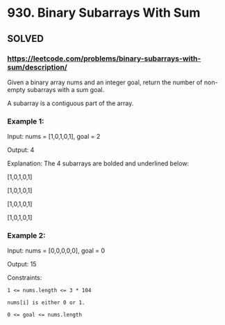 # 930. Binary Subarrays With Sum

## SOLVED
### https://leetcode.com/problems/binary-subarrays-with-sum/description/
Given a binary array nums and an integer goal, return the number of non-empty subarrays with a sum goal.



A subarray is a contiguous part of the array.





### Example 1:





Input: nums = [1,0,1,0,1], goal = 2


Output: 4



Explanation: The 4 subarrays are bolded and underlined below:

[1,0,1,0,1]

[1,0,1,0,1]

[1,0,1,0,1]

[1,0,1,0,1]





### Example 2:





Input: nums = [0,0,0,0,0], goal = 0


Output: 15







Constraints:





	1 <= nums.length <= 3 * 104

	nums[i] is either 0 or 1.

	0 <= goal <= nums.length

